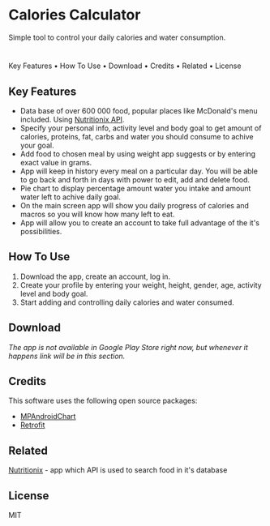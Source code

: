 # Calories Calculator

Simple tool to control your daily calories and water consumption.
# 
Key Features • How To Use • Download • Credits • Related • License

## Key Features

 - Data base of over 600 000 food, popular places like McDonald's menu included. Using [Nutritionix API](https://www.nutritionix.com/business/api).
 - Specify your personal info, activity level and body goal to get amount of calories, proteins, fat, carbs and water you should consume to achive your goal.
 - Add food to chosen meal by using weight app suggests or by entering exact value in grams.
 - App will keep in history every meal on a particular day. You will be able to go back and forth in days with power to edit, add and delete food.
 - Pie chart to display percentage amount water you intake and amount water left to achive daily goal.
 - On the main screen app will show you daily progress of calories and macros so you will know how many left to eat.
 - App will allow you to create an account to take full advantage of the it's possibilities.

## How To Use

 1. Download the app, create an account, log in.
 2. Create your profile by entering your weight, height, gender, age, activity level and body goal.
 3. Start adding and controlling daily calories and water consumed.


## Download

*The app is not available in Google Play Store right now, but whenever it happens link will be in this section.*

## Credits

This software uses the following open source packages:

 - [MPAndroidChart](https://github.com/PhilJay/MPAndroidChart)
 - [Retrofit](https://square.github.io/retrofit/)

## Related

[Nutritionix](https://www.nutritionix.com/) - app which API is used to search food in it's database

## License

MIT
